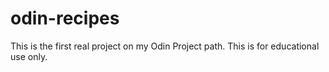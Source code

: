 # odin-recipes

This is the first real  project on my Odin Project path.
This is for educational use only.